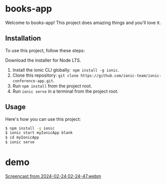 # books-app

Welcome to books-app! This project does amazing things and you'll love it.

## Installation

To use this project, follow these steps:
 
Download the installer for Node LTS.
1. Install the ionic CLI globally:` npm install -g ionic`.
2. Clone this repository: `git clone https://github.com/ionic-team/ionic-conference-app.git`.
3. Run `npm install` from the project root.
4. Run `ionic serve` in a terminal from the project root.


## Usage

Here's how you can use this project:

```bash
$ npm install -g ionic  
$ ionic start myIonicApp blank 
$ cd myIonicApp
$ ionic serve
```
# demo

[Screencast from 2024-02-24 02-24-47.webm](https://github.com/Esmat-97/books-app/assets/158211063/4b1b8e60-9e88-47f9-8046-d587412d3d18)
